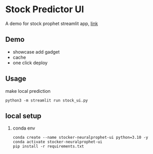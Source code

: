 # Stock Predictor UI

A demo for stock prophet streamlit app, [link](https://first-stock.streamlit.app)

## Demo
- showcase add gadget
- cache 
- one click deploy
## Usage
make local prediction
```
python3 -m streamlit run stock_ui.py
```

## local setup
1. conda env    

    ```
    conda create --name stocker-neuralprophet-ui python=3.10 -y
    conda activate stocker-neuralprophet-ui
    pip install -r requirements.txt
    ```
